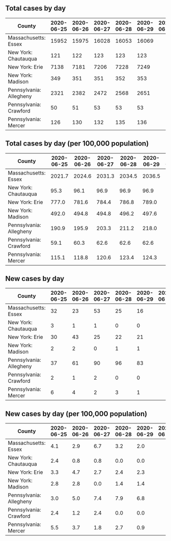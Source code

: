 ## Total cases by day

| County | 2020-06-25 | 2020-06-26 | 2020-06-27 | 2020-06-28 | 2020-06-29 | 2020-06-30 | 2020-07-01 |
| --- | --- | --- | --- | --- | --- | --- | --- |
| Massachusetts: Essex | 15952 | 15975 | 16028 | 16053 | 16069 |  |  |
| New York: Chautauqua | 121 | 122 | 123 | 123 | 123 |  |  |
| New York: Erie | 7138 | 7181 | 7206 | 7228 | 7249 |  |  |
| New York: Madison | 349 | 351 | 351 | 352 | 353 |  |  |
| Pennsylvania: Allegheny | 2321 | 2382 | 2472 | 2568 | 2651 |  |  |
| Pennsylvania: Crawford | 50 | 51 | 53 | 53 | 53 |  |  |
| Pennsylvania: Mercer | 126 | 130 | 132 | 135 | 136 |  |  |
## Total cases by day (per 100,000 population)

| County | 2020-06-25 | 2020-06-26 | 2020-06-27 | 2020-06-28 | 2020-06-29 | 2020-06-30 | 2020-07-01 |
| --- | --- | --- | --- | --- | --- | --- | --- |
| Massachusetts: Essex | 2021.7 | 2024.6 | 2031.3 | 2034.5 | 2036.5 |  |  |
| New York: Chautauqua | 95.3 | 96.1 | 96.9 | 96.9 | 96.9 |  |  |
| New York: Erie | 777.0 | 781.6 | 784.4 | 786.8 | 789.0 |  |  |
| New York: Madison | 492.0 | 494.8 | 494.8 | 496.2 | 497.6 |  |  |
| Pennsylvania: Allegheny | 190.9 | 195.9 | 203.3 | 211.2 | 218.0 |  |  |
| Pennsylvania: Crawford | 59.1 | 60.3 | 62.6 | 62.6 | 62.6 |  |  |
| Pennsylvania: Mercer | 115.1 | 118.8 | 120.6 | 123.4 | 124.3 |  |  |

## New cases by day

| County | 2020-06-25 | 2020-06-26 | 2020-06-27 | 2020-06-28 | 2020-06-29 | 2020-06-30 | 2020-07-01 |
| --- | --- | --- | --- | --- | --- | --- | --- |
| Massachusetts: Essex | 32 | 23 | 53 | 25 | 16 |  |  |
| New York: Chautauqua | 3 | 1 | 1 | 0 | 0 |  |  |
| New York: Erie | 30 | 43 | 25 | 22 | 21 |  |  |
| New York: Madison | 2 | 2 | 0 | 1 | 1 |  |  |
| Pennsylvania: Allegheny | 37 | 61 | 90 | 96 | 83 |  |  |
| Pennsylvania: Crawford | 2 | 1 | 2 | 0 | 0 |  |  |
| Pennsylvania: Mercer | 6 | 4 | 2 | 3 | 1 |  |  |

## New cases by day (per 100,000 population)

| County | 2020-06-25 | 2020-06-26 | 2020-06-27 | 2020-06-28 | 2020-06-29 | 2020-06-30 | 2020-07-01 |
| --- | --- | --- | --- | --- | --- | --- | --- |
| Massachusetts: Essex | 4.1 | 2.9 | 6.7 | 3.2 | 2.0 |  |  |
| New York: Chautauqua | 2.4 | 0.8 | 0.8 | 0.0 | 0.0 |  |  |
| New York: Erie | 3.3 | 4.7 | 2.7 | 2.4 | 2.3 |  |  |
| New York: Madison | 2.8 | 2.8 | 0.0 | 1.4 | 1.4 |  |  |
| Pennsylvania: Allegheny | 3.0 | 5.0 | 7.4 | 7.9 | 6.8 |  |  |
| Pennsylvania: Crawford | 2.4 | 1.2 | 2.4 | 0.0 | 0.0 |  |  |
| Pennsylvania: Mercer | 5.5 | 3.7 | 1.8 | 2.7 | 0.9 |  |  |
